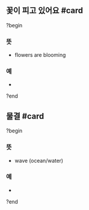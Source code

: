 ## 꽃이 피고 있어요 #card
?begin
### 뜻
- flowers are blooming
### 예
-
?end


## 물결 #card
?begin
### 뜻
- wave (ocean/water)
### 예
-
?end
